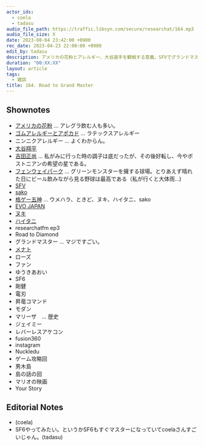 ```yaml
---
actor_ids:
  - coela
  - tadasu
audio_file_path: https://traffic.libsyn.com/secure/researchat/164.mp3 
audio_file_size: X
date: 2023-08-04 23:42:00 +0900
rec_date: 2023-04-23 22:00:00 +0900
edit_by: tadasu
description: アメリカの花粉とアレルギー、大谷選手を観戦する意義、SFVでグランドマスターに到達、ゲームのオンラインコミュニティー、学習のサイクル・方法について話しました。
duration: "00:XX:XX"
layout: article
tags:
  - 雑談
title: 164. Road to Grand Master
---
```


## Shownotes
- [アメリカの花粉](https://chuzainikki.com/?p=1849) ... アレグラ飲む人も多い。
- [ゴムアレルギーとアボカド](https://uwb01.bml.co.jp/allergy/topics.html) ... ラテックスアレルギー
- ニンニクアレルギー ... よくわからん。
- [大谷翔平](https://en.wikipedia.org/wiki/Shohei_Ohtani)
- [吉田正尚](https://ja.wikipedia.org/wiki/%E5%90%89%E7%94%B0%E6%AD%A3%E5%B0%9A) ... 私がみに行った時の調子は底だったが、その後好転し、今やボストニアンの希望の星である。
- [フェンウェイパーク](https://ja.wikipedia.org/wiki/%E3%83%95%E3%82%A7%E3%83%B3%E3%82%A6%E3%82%A7%E3%82%A4%E3%83%BB%E3%83%91%E3%83%BC%E3%82%AF) ... グリーンモンスターを擁する球場。とりあえず晴れた日にビール飲みながら見る野球は最高である（私が行くと大体雨...)
- [SFV](https://en.wikipedia.org/wiki/Street_Fighter_V)
- [sako](https://twitter.com/sakonoko)
- [格ゲー五神](https://dic.nicovideo.jp/a/%E6%A0%BC%E3%82%B2%E3%83%BC%E4%BA%94%E7%A5%9E) ... ウメハラ、ときど、ヌキ、ハイタニ、sako
- [EVO JAPAN](https://www.evojapan.gg/?lng=en)
- [ヌキ](https://twitter.com/nuki2)
- [ハイタニ](https://twitter.com/hai090)
- researchatfm ep3
- Road to Diamond
- グランドマスター ... マジですごい。
- [メナト](https://game.capcom.com/cfn/sfv/character/menat)
- ローズ
- ファン
- ゆうきあおい
- SF6
- 剛健
- 電刃
- 昇竜コマンド
- モダン
- マリーザ　... 歴史
- ジェイミー
- レバーレスアケコン
- fusion360
- instagram
- Nuckledu
- ゲーム攻略回
- 男木島
- 島の話の回
- マリオの映画
- Your Story

## Editorial Notes
- (coela)
- SF6やってみたい。というかSF6もすぐマスターになっていてcoelaさんすごいじゃん。(tadasu)
